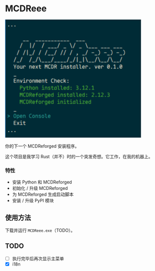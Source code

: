 # MCDReee

![预览](doc/image.png)

你的下一个 MCDReforged 安装程序。

这个项目是我学习 Rust（并不）时的一个突发奇想。它工作，在我的机器上。

### 特性
- 安装 Python 和 MCDReforged
- 初始化 / 升级 MCDReforged
- 为 MCDReforged 生成启动脚本
- 安装 / 升级 PyPI 模块

## 使用方法

下载并运行 `MCDReee.exe`（TODO）。

## TODO

- [ ] 执行完毕后再次显示主菜单
- [x] i18n
